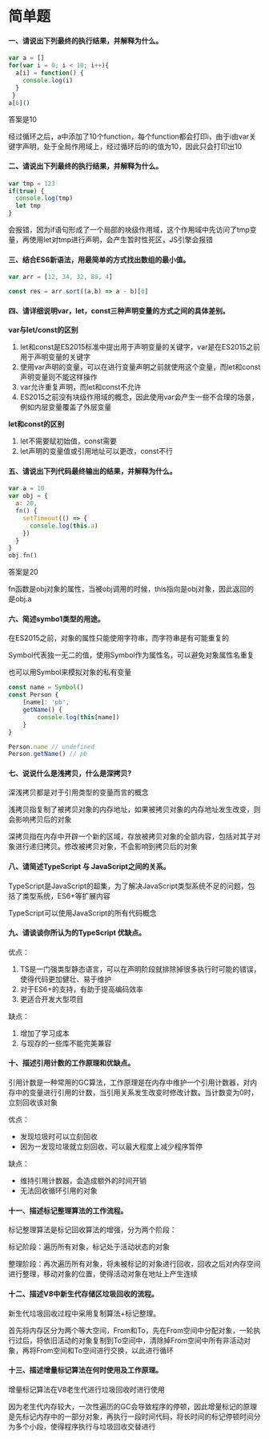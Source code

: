 # 简单题

#### 一、请说出下列最终的执行结果，并解释为什么。

```js
var a = []
for(var i = 0; i < 10; i++){
  a[i] = function() {
    console.log(i)
  }
 }
a[6]()
```

答案是10

经过循环之后，a中添加了10个function，每个function都会打印i，由于i由var关键字声明，处于全局作用域上，经过循环后的i的值为10，因此只会打印出10

#### 二、请说出下列最终的执行结果，并解释为什么。

```js
var tmp = 123
if(true) {
  console.log(tmp)
  let tmp
}
```

会报错，因为if语句形成了一个局部的块级作用域，这个作用域中先访问了tmp变量，再使用let对tmp进行声明，会产生暂时性死区，JS引擎会报错

#### 三、结合ES6新语法，用最简单的方式找出数组的最小值。

```js
var arr = [12, 34, 32, 89, 4]
```

```js
const res = arr.sort((a,b) => a - b)[0]
```

#### 四、请详细说明var，let，const三种声明变量的方式之间的具体差别。

**var与let/const的区别**

1. let和const是ES2015标准中提出用于声明变量的关键字，var是在ES2015之前用于声明变量的关键字
2. 使用var声明的变量，可以在进行变量声明之前就使用这个变量，而let和const声明变量则不能这样操作
3. var允许重复声明，而let和const不允许
4. ES2015之前没有块级作用域的概念，因此使用var会产生一些不合理的场景，例如内层变量覆盖了外层变量

**let和const的区别**

1. let不需要赋初始值，const需要
2. let声明的变量值或引用地址可以更改，const不行

#### 五、请说出下列代码最终输出的结果，并解释为什么。

```js
var a = 10
var obj = {
  a: 20,
  fn() {
    setTimeout(() => {
      console.log(this.a)
    })
  }
}
obj.fn()
```

答案是20

fn函数是obj对象的属性，当被obj调用的时候，this指向是obj对象，因此返回的是obj.a

#### 六、简述symbo1类型的用途。

在ES2015之前，对象的属性只能使用字符串，而字符串是有可能重复的

Symbol代表独一无二的值，使用Symbol作为属性名，可以避免对象属性名重复

也可以用Symbol来模拟对象的私有变量

```js
const name = Symbol()
const Person {
	[name]: 'pb',
	getName() {
		console.log(this[name])
	}
}

Person.name // undefined
Person.getName() // pb
```

#### 七、说说什么是浅拷贝，什么是深拷贝?

深浅拷贝都是对于引用类型的变量而言的概念

浅拷贝指复制了被拷贝对象的内存地址，如果被拷贝对象的内存地址发生改变，则会影响拷贝后的对象

深拷贝指在内存中开辟一个新的区域，存放被拷贝对象的全部内容，包括对其子对象进行递归拷贝。修改被拷贝对象，不会影响到拷贝后的对象

#### 八、请简述TypeScript 与 JavaScript之间的关系。

TypeScript是JavaScript的超集，为了解决JavaScript类型系统不足的问题，包括了类型系统，ES6+等扩展内容

TypeScript可以使用JavaScript的所有代码概念

#### 九、请谈谈你所认为的TypeScript 优缺点。

优点：

1. TS是一门强类型静态语言，可以在声明阶段就排除掉很多执行时可能的错误，使得代码更加健壮、易于维护
2. 对于ES6+的支持，有助于提高编码效率
3. 更适合开发大型项目

缺点：

1. 增加了学习成本
2. 与现存的一些库不能完美兼容

#### 十、描述引用计数的工作原理和优缺点。

引用计数是一种常用的GC算法，工作原理是在内存中维护一个引用计数器，对内存中的变量进行引用的计数，当引用关系发生改变时修改计数。当计数变为0时，立刻回收该对象

优点：

- 发现垃圾时可以立刻回收
- 因为一发现垃圾就立刻回收，可以最大程度上减少程序暂停

缺点：

- 维持引用计数器，会造成额外的时间开销
- 无法回收循环引用的对象

#### 十一、描述标记整理算法的工作流程。

标记整理算法是标记回收算法的增强，分为两个阶段：

标记阶段：遍历所有对象，标记处于活动状态的对象

整理阶段：再次遍历所有对象，将未被标记的对象进行回收，回收之后对内存空间进行整理，移动对象的位置，使得活动对象在地址上产生连续

#### 十二、描述V8中新生代存储区垃圾回收的流程。

新生代垃圾回收过程中采用复制算法+标记整理。

首先将内存区分为两个等大空间，From和To，先在From空间中分配对象，一轮执行过后，将依旧活动的对象复制到To空间中，清除掉From空间中所有非活动对象，再将From空间和To空间进行交换，以此进行循环

#### 十三、描述增量标记算法在何时使用及工作原理。

增量标记算法在V8老生代进行垃圾回收时进行使用

因为老生代内存较大，一次性遍历的GC会导致程序的停顿，因此增量标记的原理是先标记内存中的一部分对象，再执行一段时间代码，将长时间的标记停顿时间分为多个小段，使得程序执行与垃圾回收交替进行